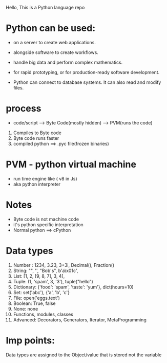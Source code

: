 Hello, This is a Python language repo
# Python can be used:
- on a server to create web applications.
- alongside software to create workflows.
- handle big data and perform complex mathematics.
- for rapid prototyping, or for production-ready software development.


- Python can connect to database systems. It can also read and modify files.

# process
- code/script --> Byte Code(mostly hidden) --> PVM(runs the code)
1. Compiles to Byte code
2. Byte code runs faster
3. compiled python ==> .pyc file(frozen binaries)


# PVM - python virtual machine
- run time engine like ( v8 in Js)
- aka python interpreter

# Notes
- Byte code is not machine code
- it's python specific interpretation
- Normal python ==> cPython

# Data types
1. Number : 1234, 3.23, 3+3i, Decimal(), Fraction()
2. String: "", '', "Bob's", b'a\x01c', 
3. List: [1, 2, [9, 8, 7], 3, 4], 
4. Tuple: (1, 'spam', 3, '3'), tuple("hello")
5. Dictionary: {'food': 'spam', 'taste': 'yum'}, dict(hours=10)
6. Set: set('abc'), {'a', 'b', 'c'}
7. File: open('eggs.text')
8. Boolean: True, false
9. None: none
10. Functions, modules, classes
11. Advanced: Decorators, Generators, Iterator, MetaProgramming


# Imp points:
Data types are assigned to the Object/value that is stored not the variable